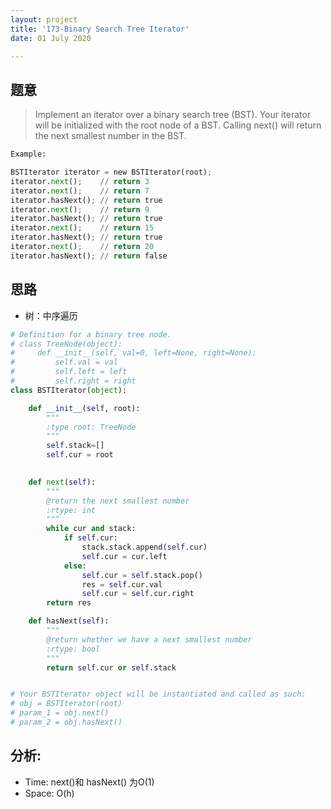 ```yaml
---
layout: project
title: '173-Binary Search Tree Iterator'
date: 01 July 2020

---
```

## 题意
> Implement an iterator over a binary search tree (BST). Your iterator will be initialized with the root node of a BST.
> Calling next() will return the next smallest number in the BST.

~~~python
Example:

BSTIterator iterator = new BSTIterator(root);
iterator.next();    // return 3
iterator.next();    // return 7
iterator.hasNext(); // return true
iterator.next();    // return 9
iterator.hasNext(); // return true
iterator.next();    // return 15
iterator.hasNext(); // return true
iterator.next();    // return 20
iterator.hasNext(); // return false
~~~

## 思路
- 树：中序遍历

~~~python
# Definition for a binary tree node.
# class TreeNode(object):
#     def __init__(self, val=0, left=None, right=None):
#         self.val = val
#         self.left = left
#         self.right = right
class BSTIterator(object):

    def __init__(self, root):
        """
        :type root: TreeNode
        """
        self.stack=[]
        self.cur = root
        

    def next(self):
        """
        @return the next smallest number
        :rtype: int
        """
        while cur and stack:
            if self.cur:
                stack.stack.append(self.cur)
                self.cur = cur.left
            else:
                self.cur = self.stack.pop()
                res = self.cur.val
                self.cur = self.cur.right
        return res

    def hasNext(self):
        """
        @return whether we have a next smallest number
        :rtype: bool
        """
        return self.cur or self.stack


# Your BSTIterator object will be instantiated and called as such:
# obj = BSTIterator(root)
# param_1 = obj.next()
# param_2 = obj.hasNext()
~~~

## 分析:
- Time: next()和 hasNext() 为O(1)
- Space: O(h)
